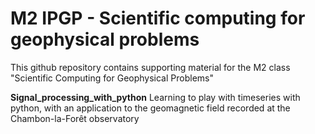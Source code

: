 # M2 IPGP - Scientific computing for geophysical problems
This github repository contains supporting material for the M2 class "Scientific Computing for Geophysical Problems"


**Signal_processing_with_python** Learning to play with timeseries with python, with an application to the geomagnetic field recorded at the Chambon-la-Forêt observatory
